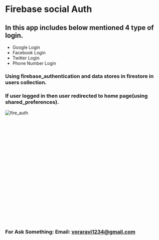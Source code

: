 # Firebase social Auth

## In this app includes below mentioned 4 type of login.
  
* Google Login
* Facebook Login
* Twitter Login
* Phone Number Login

###  Using firebase_authentication and data stores in firestore in users collection.
###  If user logged in then user redirected to home page(using shared_preferences).

<p>
  <img align="left" src="https://user-images.githubusercontent.com/96048173/215680034-c61fa8ee-23d2-4f0f-ad8e-7ae5e87ede8d.JPG" alt="fire_auth" />
  </br></br></br></br></br></br></br></br></br></br></br></br></br></br></br></br></br></br></br></br></br>
</p>

### For Ask Something: Email: voraravi1234@gmail.com


  
